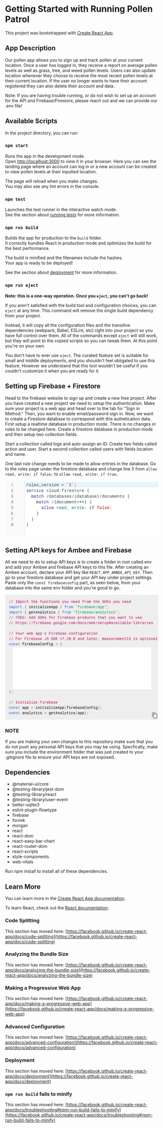 # Getting Started with Running Pollen Patrol

This project was bootstrapped with [Create React App](https://github.com/facebook/create-react-app).

## App Description
Our pollen app allows you to sign up and track pollen at your current location. Once a user has logged in, they receive a report on average pollen levels as well as grass, tree, and weed pollen levels. Users can also update location whenever they choose to receive the most recent pollen levels at their current location. If the user no longer wants to have their account registered they can also delete their account and data.

Note: If you are having trouble running, or do not wish to set up an account for the API and Firebase/Firestore, please reach out and we can provide our .env file!
## Available Scripts

In the project directory, you can run:

### `npm start`

Runs the app in the development mode.\
Open [http://localhost:3000](http://localhost:3000) to view it in your browser. Here you can see the landing page where an account can log in or a new account can be created to view pollen levels at their inputted location. 

The page will reload when you make changes.\
You may also see any lint errors in the console.

### `npm test`

Launches the test runner in the interactive watch mode.\
See the section about [running tests](https://facebook.github.io/create-react-app/docs/running-tests) for more information.

### `npm run build`

Builds the app for production to the `build` folder.\
It correctly bundles React in production mode and optimizes the build for the best performance.

The build is minified and the filenames include the hashes.\
Your app is ready to be deployed!

See the section about [deployment](https://facebook.github.io/create-react-app/docs/deployment) for more information.

### `npm run eject`

**Note: this is a one-way operation. Once you `eject`, you can't go back!**

If you aren't satisfied with the build tool and configuration choices, you can `eject` at any time. This command will remove the single build dependency from your project.

Instead, it will copy all the configuration files and the transitive dependencies (webpack, Babel, ESLint, etc) right into your project so you have full control over them. All of the commands except `eject` will still work, but they will point to the copied scripts so you can tweak them. At this point you're on your own.

You don't have to ever use `eject`. The curated feature set is suitable for small and middle deployments, and you shouldn't feel obligated to use this feature. However we understand that this tool wouldn't be useful if you couldn't customize it when you are ready for it.

## Setting up Firebase + Firestore

Head to the firebase website to sign up and create a new free project. After you have created a new project we need to setup the authentication. Make sure your project is a web app and head over to the tab for "Sign in Method." Then, you want to enable email/password sign in. Now, we want to create a Firestore database to correspond with this authetication data. First setup a realtime database in production mode. There is no changes or rules to be changed here. Create a firestore database in production mode and then setup two collection fields. 

Start a collection called logs and auto-assign an ID. Create two fields called action and user. 
Start a second collection called users with fields location and name.

One last rule change needs to be made to allow entries in the database. Go to the rules page under the firestore database and change line 5 from `allow read, write: if false;` to `allow read, write: if true;`

![Screenshot](./public/firestore_database.jpg)

## Setting API keys for Ambee and Firebase

All we need to do to setup API keys is to create a folder in root called env and add your Ambee and firebase API keys to this file. After creating an Ambee account, declare your API key like `REACT_APP_AMBEE_API_KEY`. Then go to your firestore database and get your API key under project settings. Paste only the `const firebaseconfig` part, as seen below, from your database into the same env folder and you're good to go. 

![Screenshot](./public/FirebaseAPI.jpg)

### NOTE

If you are making your own changes to this repository make sure that you do not push any personal API keys that you may be using. Specfically, make sure you include the environment folder that was just created to your .gitignore file to ensure your API keys are not exposed. 

## Dependencies

- @material-ui/core
- @testing-library/jest-dom
- @testing-library/react
- @testing-library/user-event
- better-sqlite3
- eslint-plugin-flowtype
- firebase
- formik
- morgan
- react
- react-dom
- react-easy-bar-chart
- react-router-dom
- react-scripts
- style-components
- web-vitals

Run npm install to install all of these dependencies. 


## Learn More

You can learn more in the [Create React App documentation](https://facebook.github.io/create-react-app/docs/getting-started).

To learn React, check out the [React documentation](https://reactjs.org/).

### Code Splitting

This section has moved here: [https://facebook.github.io/create-react-app/docs/code-splitting](https://facebook.github.io/create-react-app/docs/code-splitting)

### Analyzing the Bundle Size

This section has moved here: [https://facebook.github.io/create-react-app/docs/analyzing-the-bundle-size](https://facebook.github.io/create-react-app/docs/analyzing-the-bundle-size)

### Making a Progressive Web App

This section has moved here: [https://facebook.github.io/create-react-app/docs/making-a-progressive-web-app](https://facebook.github.io/create-react-app/docs/making-a-progressive-web-app)

### Advanced Configuration

This section has moved here: [https://facebook.github.io/create-react-app/docs/advanced-configuration](https://facebook.github.io/create-react-app/docs/advanced-configuration)

### Deployment

This section has moved here: [https://facebook.github.io/create-react-app/docs/deployment](https://facebook.github.io/create-react-app/docs/deployment)

### `npm run build` fails to minify

This section has moved here: [https://facebook.github.io/create-react-app/docs/troubleshooting#npm-run-build-fails-to-minify](https://facebook.github.io/create-react-app/docs/troubleshooting#npm-run-build-fails-to-minify)

